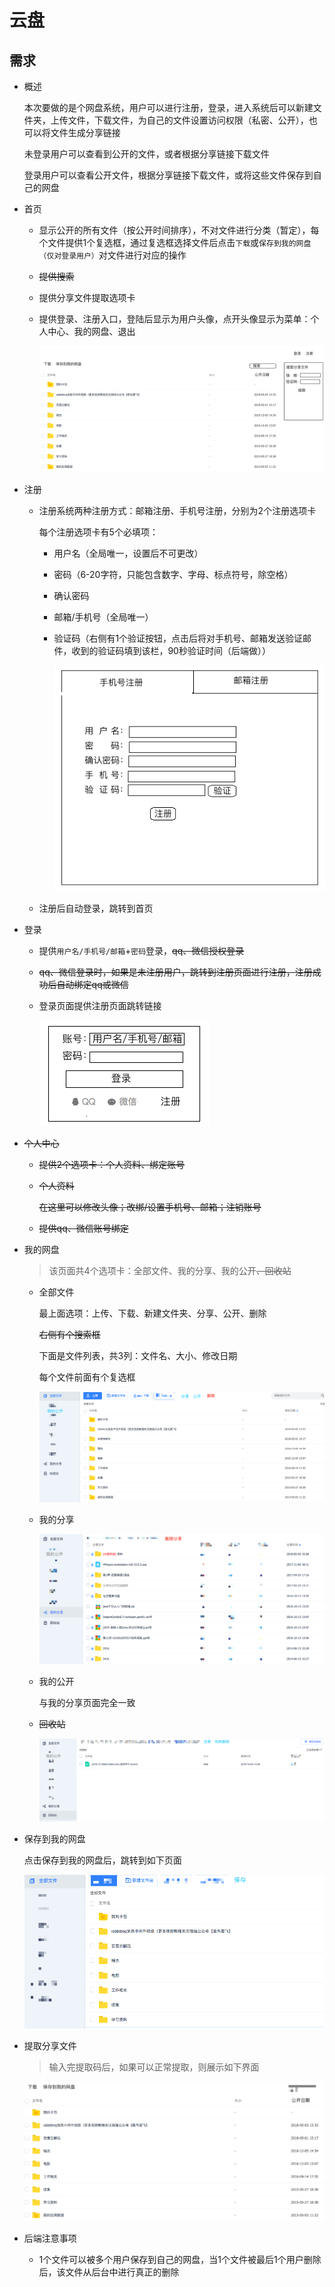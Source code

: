 # 云盘

## 需求

+ 概述

  本次要做的是个网盘系统，用户可以进行注册，登录，进入系统后可以新建文件夹，上传文件，下载文件，为自己的文件设置访问权限（私密、公开），也可以将文件生成分享链接

  未登录用户可以查看到公开的文件，或者根据分享链接下载文件

  登录用户可以查看公开文件，根据分享链接下载文件，或将这些文件保存到自己的网盘

+ 首页

  + 显示公开的所有文件（按公开时间排序），不对文件进行分类（暂定），每个文件提供1个复选框，通过复选框选择文件后点击`下载`或`保存到我的网盘（仅对登录用户）`对文件进行对应的操作

  + ~~提供搜索~~

  + 提供分享文件提取选项卡

  + 提供登录、注册入口，登陆后显示为用户头像，点开头像显示为菜单：个人中心、我的网盘、退出

    ![image-20181003154215083](assets/image-20181003154215083.png) 

+ 注册

  + 注册系统两种注册方式：邮箱注册、手机号注册，分别为2个注册选项卡

    每个注册选项卡有5个必填项：

    + 用户名（全局唯一，设置后不可更改）

    + 密码（6-20字符，只能包含数字、字母、标点符号，除空格）

    + 确认密码

    + 邮箱/手机号（全局唯一）

    + 验证码（右侧有1个验证按钮，点击后将对手机号、邮箱发送验证邮件，收到的验证码填到该栏，90秒验证时间（后端做））

      ![image-20181003154852044](assets/image-20181003154852044.png) 

  + 注册后自动登录，跳转到首页

+ 登录

  + 提供`用户名/手机号/邮箱`+`密码`登录，~~qq、微信授权登录~~

  + ~~qq、微信登录时，如果是未注册用户，跳转到注册页面进行注册，注册成功后自动绑定qq或微信~~

  + 登录页面提供注册页面跳转链接

    ![image-20181003160148645](assets/image-20181003160148645.png) 

+ ~~个人中心~~

  + ~~提供2个选项卡：个人资料、绑定账号~~

  + ~~个人资料~~

    ~~在这里可以修改头像；改绑/设置手机号、邮箱；注销账号~~

  + ~~提供qq、微信账号绑定~~

+ 我的网盘

  > 该页面共4个选项卡：全部文件、我的分享、我的公开~~、回收站~~

  + 全部文件

    最上面选项：上传、下载、新建文件夹、分享、公开、删除

    ~~右侧有个搜索框~~

    下面是文件列表，共3列：文件名、大小、修改日期

    每个文件前面有个复选框

    ![image-20181003142622292](assets/image-20181003142622292.png) 

  + 我的分享

    ![image-20181003143553837](assets/image-20181003143553837.png) 

  + 我的公开

    与我的分享页面完全一致

  + ~~回收站~~

    ![image-20181003145627873](assets/image-20181003145627873.png) 

+ 保存到我的网盘

  点击保存到我的网盘后，跳转到如下页面

  ![image-20181003151124678](assets/image-20181003151124678.png) 

+ 提取分享文件

  > 输入完提取码后，如果可以正常提取，则展示如下界面

  ![image-20181003165451837](assets/image-20181003165451837.png) 

+ 后端注意事项

  + 1个文件可以被多个用户保存到自己的网盘，当1个文件被最后1个用户删除后，该文件从后台中进行真正的删除

